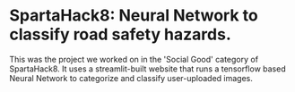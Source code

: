 # SpartaHack8: Neural Network to classify road safety hazards.

This was the project we worked on in the 'Social Good' category of SpartaHack8. It uses a streamlit-built website that runs a tensorflow based Neural Network to categorize and classify user-uploaded images. 
